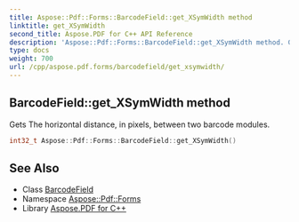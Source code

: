```yaml
---
title: Aspose::Pdf::Forms::BarcodeField::get_XSymWidth method
linktitle: get_XSymWidth
second_title: Aspose.PDF for C++ API Reference
description: 'Aspose::Pdf::Forms::BarcodeField::get_XSymWidth method. Gets The horizontal distance, in pixels, between two barcode modules in C++.'
type: docs
weight: 700
url: /cpp/aspose.pdf.forms/barcodefield/get_xsymwidth/
---
```

## BarcodeField::get_XSymWidth method


Gets The horizontal distance, in pixels, between two barcode modules.

```cpp
int32_t Aspose::Pdf::Forms::BarcodeField::get_XSymWidth()
```

## See Also

* Class [BarcodeField](../)
* Namespace [Aspose::Pdf::Forms](../../)
* Library [Aspose.PDF for C++](../../../)
